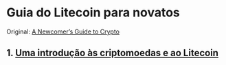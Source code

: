 # Guia do Litecoin para novatos

Original: [A Newcomer’s Guide to Crypto](https://medium.com/the-litecoin-school-of-crypto/a-newcomers-guide-to-crypto/home)

## 1.  [Uma introdução às criptomoedas e ao Litecoin](01-Uma_introducao_as_criptomoedas_e_ao_Litecoin.md)

